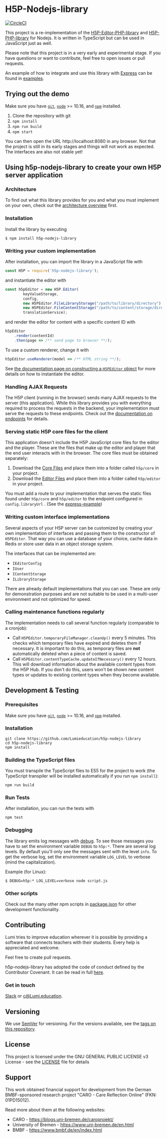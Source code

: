 # H5P-Nodejs-library

[![CircleCI](https://circleci.com/gh/Lumieducation/H5P-Nodejs-library/tree/master.svg?style=svg)](https://circleci.com/gh/Lumieducation/H5P-Nodejs-library/tree/master)

This project is a re-implementation of the [H5P-Editor-PHP-library](https://github.com/h5p/h5p-editor-php-library) and [H5P-PHP-library](https://github.com/h5p/h5p-php-library) for Nodejs. It is written in TypeScript but can be used in JavaScript just as well.

Please note that this project is in a very early and experimental stage. If you have questions or want to contribute, feel free to open issues or pull requests.

An example of how to integrate and use this library with [Express](https://expressjs.com/) can be found in [examples](examples/).

## Trying out the demo

Make sure you have [`git`](https://git-scm.com/), [`node`](https://nodejs.org/) >= 10.16, and [`npm`](https://www.npmjs.com/get-npm) installed.

1. Clone the repository with git
2. ```npm install```
3. ```npm run build```
4. ```npm start```
   
You can then open the URL http://localhost:8080 in any browser. Not that the project is still in its early stages and things will not work as expected.
The interfaces are also not stable yet!


## Using h5p-nodejs-library to create your own H5P server application

### Architecture

To find out what this library provides for you and what you must implement on your own, check
out the [architecture overview](docs/architecture.md) first.

### Installation

Install the library by executing

```
$ npm install h5p-nodejs-library
```

### Writing your custom implementation

After installation, you can import the library in a JavaScript file with

```js
const H5P = require('h5p-nodejs-library');
```

and instantiate the editor with

```js
const h5pEditor = new H5P.Editor(
        keyValueStorage,
        config,
        new H5PEditor.FileLibraryStorage("/path/to/library/directory"),
        new H5PEditor.FileContentStorage("/path/to/content/storage/directory"),
        translationService);
```

and render the editor for content with a specific content ID with

```js
h5pEditor
    .render(contentId)
    .then(page => /** send page to browser **/);
```

To use a custom renderer, change it with

```js
h5pEditor.useRenderer(model => /** HTML string **/);
```
See [the documentation page on constructing a `H5PEditor` object](docs/h5p-editor-constructor.md) for more details on how to instantiate the editor.

### Handling AJAX Requests

The H5P client (running in the browser) sends many AJAX requests to the server (this application). While this library provides you with everything required to process the requests in the backend, your implementation must serve the requests to these endpoints. Check out the [documentation on endpoints](docs/endpoints.md) for details.

### Serving static H5P core files for the client

This application doesn't include the H5P JavaScript core files for the editor and the player. These are the files that make up the editor and player that the end user interacts with in the browser. The core files must be obtained separately:

1. Download the [Core Files](https://github.com/h5p/h5p-php-library/archive/1.24.0.zip) and place them into a folder called `h5p/core` in your project.
2. Download the [Editor Files](https://github.com/h5p/h5p-editor-php-library/archive/1.24.0.zip) and place them into a folder called `h5p/editor` in your project.

You must add a route to your implementation that serves the static files found under `h5p/core` and `h5p/editor` to the endpoint configured in `config.libraryUrl` . (See the [express-example](examples/express.js#L79))

### Writing custom interface implementations

Several aspects of your H5P server can be customized by creating your own implementation of interfaces and passing them to the constructor of `H5PEditor`. That way you can use a database of your choice, cache data in Redis or store user data in an object storage system.

The interfaces that can be implemented are:

- `IEditorConfig`
- `IUser`
- `IContentStorage`
- `ILibraryStorage`

There are already default implementations that you can use. These are only for demonstration purposes and are not suitable to be used in a multi-user environment and not optimized for speed.

### Calling maintenance functions regularly

The implementation needs to call several function regularly (comparable to a cronjob):

- Call ```H5PEditor.temporaryFileManager.cleanUp()``` every 5 minutes. This checks which temporary files have expired and deletes them if necessary. It is important to do this, as temporary files are **not** automatically deleted when a piece of content is saved.
- Call ```H5PEditor.contentTypeCache.updateIfNecessary()``` every 12 hours. This will download information about the available content types from the H5P Hub. If you don't do this, users won't be shown new content types or updates to existing content types when they become available.

## Development & Testing

### Prerequisites

Make sure you have [`git`](https://git-scm.com/), [`node`](https://nodejs.org/) >= 10.16, and [`npm`](https://www.npmjs.com/get-npm) installed.

### Installation

```
git clone https://github.com/Lumieducation/h5p-nodejs-library
cd h5p-nodejs-library
npm install
```

### Building the TypeScript files

You must transpile the TypeScript files to ES5 for the project to work (the TypeScript transpiler will be installed automatically if you run ```npm install```):

```
npm run build
```

### Run Tests

After installation, you can run the tests with

```
npm test
```

### Debugging

The library emits log messages with [debug](https://www.npmjs.com/package/debug). To see those messages you have to set the environment variable ```DEBUG``` to ```h5p:*```. There are several log levels. By default you'll only see the messages sent with the level ```info```. To get the verbose log, set the environment variable ```LOG_LEVEL``` to verbose (mind the capitalization).

Example (for Linux):
```
$ DEBUG=h5p:* LOG_LEVEL=verbose node script.js
```

### Other scripts

Check out the many other npm scripts in [package.json](package.json) for other development functionality.

## Contributing

Lumi tries to improve education wherever it is possible by providing a software that connects teachers with their students. Every help is appreciated and welcome.

Feel free to create pull requests.

h5p-nodejs-library has adopted the code of conduct defined by the Contributor Covenant. It can be read in full [here](./CODE-OF-CONDUCT.md).

### Get in touch

[Slack](https://join.slack.com/t/lumi-education/shared_invite/enQtMjY0MTM2NjIwNDU0LWU3YzVhZjdkNGFjZGE1YThjNzBiMmJjY2I2ODk2MzAzNDE3YzI0MmFkOTdmZWZhOTBmY2RjOTc3ZmZmOWMxY2U) or [c@Lumi.education](mailto:c@Lumi.education).


## Versioning

We use [SemVer](http://semver.org/) for versioning. For the versions available, see the [tags on this repository](https://github.com/Lumieducation/Lumi/tags).


## License

This project is licensed under the GNU GENERAL PUBLIC LICENSE v3 License - see the [LICENSE](LICENSE) file for details

## Support

This work obtained financial support for development from the German BMBF-sponsored research project "CARO - Care Reflection Online" (FKN: 01PD15012).

Read more about them at the following websites:

- CARO - https://blogs.uni-bremen.de/caroprojekt/
- University of Bremen - https://www.uni-bremen.de/en.html
- BMBF - https://www.bmbf.de/en/index.html 
